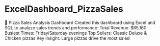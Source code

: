 # ExcelDashboard_PizzaSales
🚀 Pizza Sales Analysis Dashboard  Created this dashboard using Excel and SQL to analyze sales trends and performance:  Total Revenue: $65,160 Busiest Times: Friday/Saturday evenings Top Sellers: Classic Deluxe &amp; Chicken pizzas Key Insight: Large pizzas drive the most sales!
